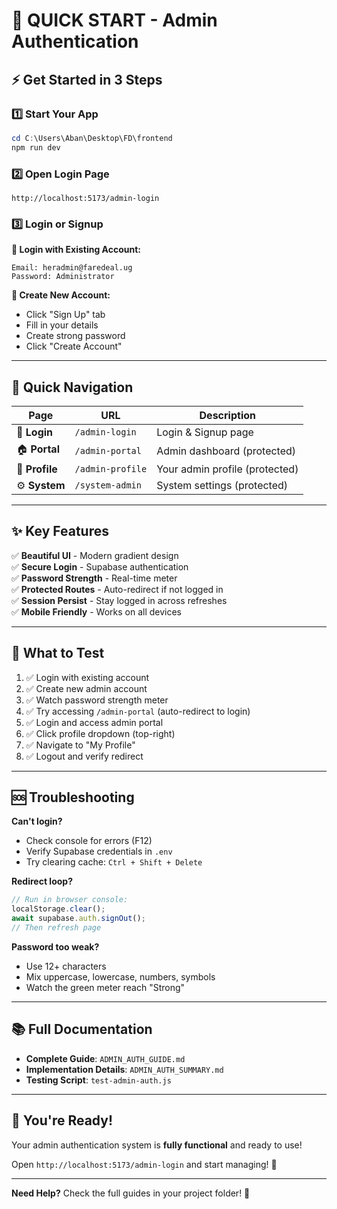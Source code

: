 # 🚀 QUICK START - Admin Authentication

## ⚡ Get Started in 3 Steps

### 1️⃣ Start Your App
```powershell
cd C:\Users\Aban\Desktop\FD\frontend
npm run dev
```

### 2️⃣ Open Login Page
```
http://localhost:5173/admin-login
```

### 3️⃣ Login or Signup

**🔐 Login with Existing Account:**
```
Email: heradmin@faredeal.ug
Password: Administrator
```

**📝 Create New Account:**
- Click "Sign Up" tab
- Fill in your details
- Create strong password
- Click "Create Account"

---

## 📍 Quick Navigation

| Page | URL | Description |
|------|-----|-------------|
| 🔐 **Login** | `/admin-login` | Login & Signup page |
| 🏠 **Portal** | `/admin-portal` | Admin dashboard (protected) |
| 👤 **Profile** | `/admin-profile` | Your admin profile (protected) |
| ⚙️ **System** | `/system-admin` | System settings (protected) |

---

## ✨ Key Features

✅ **Beautiful UI** - Modern gradient design  
✅ **Secure Login** - Supabase authentication  
✅ **Password Strength** - Real-time meter  
✅ **Protected Routes** - Auto-redirect if not logged in  
✅ **Session Persist** - Stay logged in across refreshes  
✅ **Mobile Friendly** - Works on all devices  

---

## 🎯 What to Test

1. ✅ Login with existing account
2. ✅ Create new admin account
3. ✅ Watch password strength meter
4. ✅ Try accessing `/admin-portal` (auto-redirect to login)
5. ✅ Login and access admin portal
6. ✅ Click profile dropdown (top-right)
7. ✅ Navigate to "My Profile"
8. ✅ Logout and verify redirect

---

## 🆘 Troubleshooting

**Can't login?**
- Check console for errors (F12)
- Verify Supabase credentials in `.env`
- Try clearing cache: `Ctrl + Shift + Delete`

**Redirect loop?**
```javascript
// Run in browser console:
localStorage.clear();
await supabase.auth.signOut();
// Then refresh page
```

**Password too weak?**
- Use 12+ characters
- Mix uppercase, lowercase, numbers, symbols
- Watch the green meter reach "Strong"

---

## 📚 Full Documentation

- **Complete Guide**: `ADMIN_AUTH_GUIDE.md`
- **Implementation Details**: `ADMIN_AUTH_SUMMARY.md`
- **Testing Script**: `test-admin-auth.js`

---

## 🎉 You're Ready!

Your admin authentication system is **fully functional** and ready to use! 

Open `http://localhost:5173/admin-login` and start managing! 🚀

---

**Need Help?** Check the full guides in your project folder! 📖
